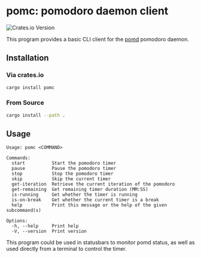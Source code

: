 # pomc: pomodoro daemon client

![Crates.io Version](https://img.shields.io/crates/v/pomc)

This program provides a basic CLI client for the [pomd](https://github.com/exvacuum/pomd) pomodoro daemon.

## Installation

### Via crates.io
```sh
cargo install pomc
```

### From Source
```sh
cargo install --path .
```

## Usage
```
Usage: pomc <COMMAND>

Commands:
  start          Start the pomodoro timer
  pause          Pause the pomodoro timer
  stop           Stop the pomodoro timer
  skip           Skip the current timer
  get-iteration  Retrieve the current iteration of the pomodoro
  get-remaining  Get remaining timer duration (MM:SS)
  is-running     Get whether the timer is running
  is-on-break    Get whether the current timer is a break
  help           Print this message or the help of the given subcommand(s)

Options:
  -h, --help     Print help
  -V, --version  Print version
```
This program could be used in statusbars to monitor pomd status, as well as used directly from a terminal to control the timer.
